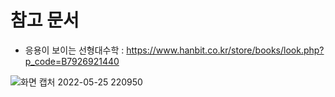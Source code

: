# 참고 문서

* 응용이 보이는 선형대수학 : https://www.hanbit.co.kr/store/books/look.php?p_code=B7926921440

![화면 캡처 2022-05-25 220950](https://user-images.githubusercontent.com/82772374/170269971-dd5e23cc-dc16-4c23-826c-aa54032190ec.png)

